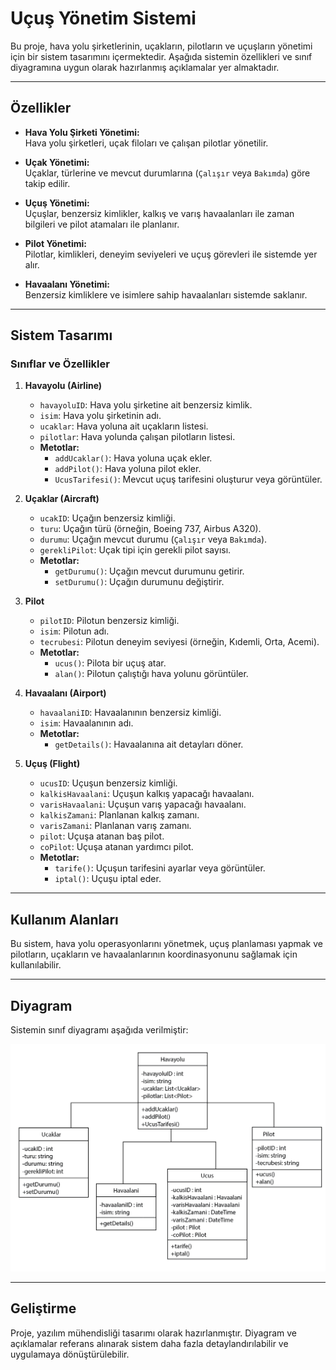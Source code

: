 # Uçuş Yönetim Sistemi

Bu proje, hava yolu şirketlerinin, uçakların, pilotların ve uçuşların yönetimi için bir sistem tasarımını içermektedir. Aşağıda sistemin özellikleri ve sınıf diyagramına uygun olarak hazırlanmış açıklamalar yer almaktadır.

---

## Özellikler

- **Hava Yolu Şirketi Yönetimi:**  
  Hava yolu şirketleri, uçak filoları ve çalışan pilotlar yönetilir.

- **Uçak Yönetimi:**  
  Uçaklar, türlerine ve mevcut durumlarına (`Çalışır` veya `Bakımda`) göre takip edilir.

- **Uçuş Yönetimi:**  
  Uçuşlar, benzersiz kimlikler, kalkış ve varış havaalanları ile zaman bilgileri ve pilot atamaları ile planlanır.

- **Pilot Yönetimi:**  
  Pilotlar, kimlikleri, deneyim seviyeleri ve uçuş görevleri ile sistemde yer alır.

- **Havaalanı Yönetimi:**  
  Benzersiz kimliklere ve isimlere sahip havaalanları sistemde saklanır.

---

## Sistem Tasarımı

### Sınıflar ve Özellikler

1. **Havayolu (Airline)**  
   - `havayoluID`: Hava yolu şirketine ait benzersiz kimlik.  
   - `isim`: Hava yolu şirketinin adı.  
   - `ucaklar`: Hava yoluna ait uçakların listesi.  
   - `pilotlar`: Hava yolunda çalışan pilotların listesi.  
   - **Metotlar:**  
     - `addUcaklar()`: Hava yoluna uçak ekler.  
     - `addPilot()`: Hava yoluna pilot ekler.  
     - `UcusTarifesi()`: Mevcut uçuş tarifesini oluşturur veya görüntüler.

2. **Uçaklar (Aircraft)**  
   - `ucakID`: Uçağın benzersiz kimliği.  
   - `turu`: Uçağın türü (örneğin, Boeing 737, Airbus A320).  
   - `durumu`: Uçağın mevcut durumu (`Çalışır` veya `Bakımda`).  
   - `gerekliPilot`: Uçak tipi için gerekli pilot sayısı.  
   - **Metotlar:**  
     - `getDurumu()`: Uçağın mevcut durumunu getirir.  
     - `setDurumu()`: Uçağın durumunu değiştirir.

3. **Pilot**  
   - `pilotID`: Pilotun benzersiz kimliği.  
   - `isim`: Pilotun adı.  
   - `tecrubesi`: Pilotun deneyim seviyesi (örneğin, Kıdemli, Orta, Acemi).  
   - **Metotlar:**  
     - `ucus()`: Pilota bir uçuş atar.  
     - `alan()`: Pilotun çalıştığı hava yolunu görüntüler.

4. **Havaalanı (Airport)**  
   - `havaalaniID`: Havaalanının benzersiz kimliği.  
   - `isim`: Havaalanının adı.  
   - **Metotlar:**  
     - `getDetails()`: Havaalanına ait detayları döner.

5. **Uçuş (Flight)**  
   - `ucusID`: Uçuşun benzersiz kimliği.  
   - `kalkisHavaalani`: Uçuşun kalkış yapacağı havaalanı.  
   - `varisHavaalani`: Uçuşun varış yapacağı havaalanı.  
   - `kalkisZamani`: Planlanan kalkış zamanı.  
   - `varisZamani`: Planlanan varış zamanı.  
   - `pilot`: Uçuşa atanan baş pilot.  
   - `coPilot`: Uçuşa atanan yardımcı pilot.  
   - **Metotlar:**  
     - `tarife()`: Uçuşun tarifesini ayarlar veya görüntüler.  
     - `iptal()`: Uçuşu iptal eder.

---

## Kullanım Alanları

Bu sistem, hava yolu operasyonlarını yönetmek, uçuş planlaması yapmak ve pilotların, uçakların ve havaalanlarının koordinasyonunu sağlamak için kullanılabilir.

---

## Diyagram

Sistemin sınıf diyagramı aşağıda verilmiştir:

![havayolu-yonetim-sistemi](UML_Diyagram.png)

---

## Geliştirme

Proje, yazılım mühendisliği tasarımı olarak hazırlanmıştır. Diyagram ve açıklamalar referans alınarak sistem daha fazla detaylandırılabilir ve uygulamaya dönüştürülebilir.


